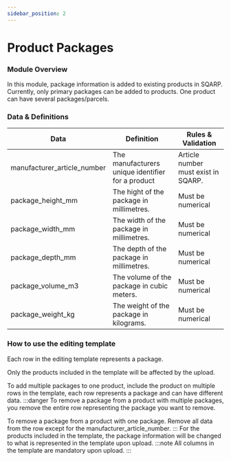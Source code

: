 ```yaml
---
sidebar_position: 2
---
```


# Product Packages

### Module Overview

In this module, package information is added to existing products in SQARP. Currently, only primary packages can be added to products. One product can have several packages/parcels.

### Data & Definitions

| Data | Definition | Rules & Validation |
| --- | --- | --- |
| manufacturer_article_number | The manufacturers unique identifier for a product | Article number must exist in SQARP. |
| package_height_mm | The hight of the package in millimetres. | Must be numerical |
| package_width_mm | The width of the package in millimetres. | Must be numerical |
| package_depth_mm | The depth of the package in millimetres. | Must be numerical |
| package_volume_m3 | The volume of the package in cubic meters. | Must be numerical |
| package_weight_kg | The weight of the package in kilograms. | Must be numerical |

### How to use the editing template

Each row in the editing template represents a package.

Only the products included in the template will be affected by the upload.

To add multiple packages to one product, include the product on multiple rows in the template, each row represents a package and can have different data.
:::danger
To remove a package from a product with multiple packages, you remove the entire row representing the package you want to remove.

To remove a package from a product with one package. Remove all data from the row except for the manufacturer_article_number.
:::
For the products included in the template, the package information will be changed to what is represented in the template upon upload.
:::note
All columns in the template are mandatory upon upload.
:::